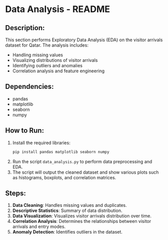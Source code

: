 # Data Analysis - README

## Description:
This section performs Exploratory Data Analysis (EDA) on the visitor arrivals dataset for Qatar. The analysis includes:
- Handling missing values
- Visualizing distributions of visitor arrivals
- Identifying outliers and anomalies
- Correlation analysis and feature engineering

## Dependencies:
- pandas
- matplotlib
- seaborn
- numpy

## How to Run:
1. Install the required libraries:
   ```bash
   pip install pandas matplotlib seaborn numpy
   ```
2. Run the script `data_analysis.py` to perform data preprocessing and EDA.
3. The script will output the cleaned dataset and show various plots such as histograms, boxplots, and correlation matrices.

## Steps:
1. **Data Cleaning**: Handles missing values and duplicates.
2. **Descriptive Statistics**: Summary of data distribution.
3. **Data Visualization**: Visualizes visitor arrivals distribution over time.
4. **Correlation Analysis**: Determines the relationships between visitor arrivals and entry modes.
5. **Anomaly Detection**: Identifies outliers in the dataset.
